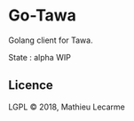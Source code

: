 Go-Tawa
=======

Golang client for Tawa.

State : alpha WIP

Licence
-------

LGPL © 2018, Mathieu Lecarme
